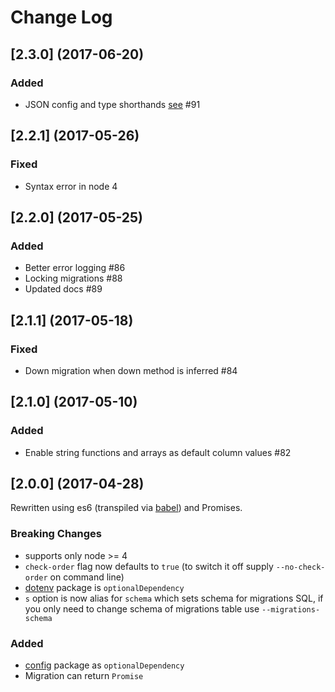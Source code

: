 # Change Log

## [2.3.0] (2017-06-20)

### Added

- JSON config and type shorthands [see](README.md#json-configuration) #91

## [2.2.1] (2017-05-26)

### Fixed

- Syntax error in node 4

## [2.2.0] (2017-05-25)

### Added

- Better error logging #86
- Locking migrations #88
- Updated docs #89

## [2.1.1] (2017-05-18)

### Fixed

- Down migration when down method is inferred #84

## [2.1.0] (2017-05-10)

### Added

- Enable string functions and arrays as default column values #82

## [2.0.0] (2017-04-28)

Rewritten using es6 (transpiled via [babel](https://babeljs.io/)) and Promises.

### Breaking Changes

- supports only node >= 4
- `check-order` flag now defaults to `true` (to switch it off supply `--no-check-order` on command line)
- [dotenv](https://www.npmjs.com/package/dotenv) package is `optionalDependency`
- `s` option is now alias for `schema` which sets schema for migrations SQL, if you only need to change schema of migrations table use `--migrations-schema`

### Added

- [config](https://www.npmjs.com/package/config) package as `optionalDependency`
- Migration can return `Promise`
